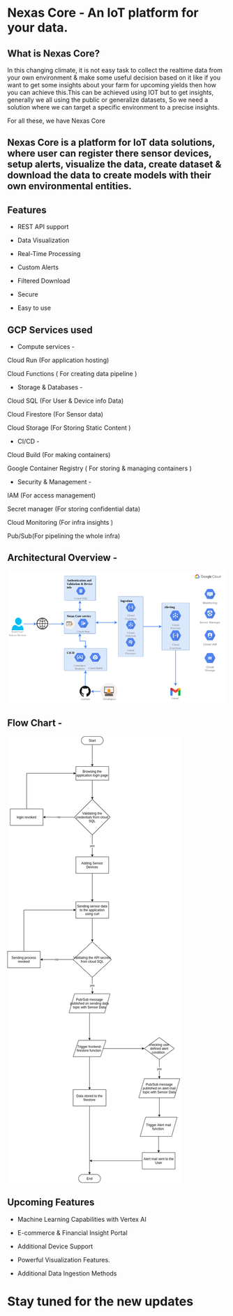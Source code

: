 # Nexas Core - An IoT platform for your data.


## What is Nexas Core?
In this changing climate, it is not easy task to  collect the realtime data from your own environment  & make some useful decision based on it like if you want to get some insights about your farm for upcoming yields then how you can achieve this.This can be achieved using IOT but to get insights,  generally we all using the public or generalize datasets,  So we need a solution where we can target a specific environment to a precise insights.

For all these, we have Nexas Core 

## Nexas Core is a platform for IoT data solutions,  where user can register there sensor devices, setup alerts, visualize the data, create dataset & download the data to create models with their own environmental entities.

## Features

- REST API support 

- Data Visualization

- Real-Time Processing

- Custom Alerts

- Filtered Download

- Secure

- Easy to use

## GCP Services used

- Compute services -

Cloud Run (For application hosting)

Cloud Functions ( For creating data pipeline )

- Storage & Databases -

Cloud  SQL (For User & Device info Data)

Cloud Firestore (For Sensor data)

Cloud Storage (For Storing Static Content )

- CI/CD -

Cloud Build (For making containers)

Google Container Registry ( For storing & managing containers )

- Security & Management -

IAM (For access management)

Secret manager (For storing confidential data)

Cloud Monitoring (For infra insights )

Pub/Sub(For pipelining the whole infra)

## Architectural Overview -

![alt text](https://github.com/abhishek7389/nexas-core-source/blob/master/Images%20source/Nexas_Core(Architectural%20Diagram).drawio%20(6).png)

## Flow Chart -

![alt text](https://github.com/abhishek7389/nexas-core-source/blob/master/Images%20source/Nexas_Core(Flow%20Start).drawio.png)

## Upcoming Features

- Machine Learning Capabilities with Vertex AI 

- E-commerce & Financial Insight Portal

- Additional Device Support

- Powerful Visualization Features.

- Additional Data Ingestion Methods

# Stay tuned for the new updates


